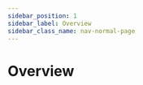 ```yaml
---
sidebar_position: 1
sidebar_label: Overview
sidebar_class_name: nav-normal-page
---
```


# Overview
